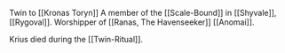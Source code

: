 Twin to [[Kronas Toryn]]
A member of the [[Scale-Bound]] in [[Shyvale]], [[Rygoval]]. Worshipper of [[Ranas, The Havenseeker]]
[[Anomai]].

Krius died during the [[Twin-Ritual]].